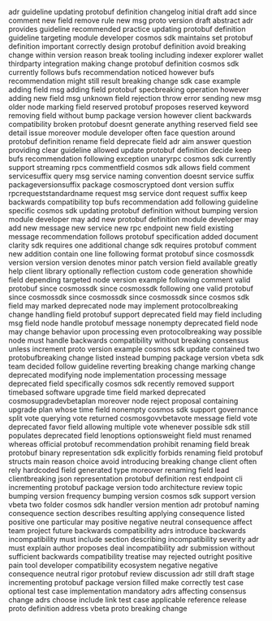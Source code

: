 adr guideline updating protobuf definition changelog initial draft add since comment new field remove rule new msg proto version draft abstract adr provides guideline recommended practice updating protobuf definition guideline targeting module developer cosmos sdk maintains set protobuf definition important correctly design protobuf definition avoid breaking change within version reason break tooling including indexer explorer wallet thirdparty integration making change protobuf definition cosmos sdk currently follows bufs recommendation noticed however bufs recommendation might still result breaking change sdk case example adding field msg adding field protobuf specbreaking operation however adding new field msg unknown field rejection throw error sending new msg older node marking field reserved protobuf proposes reserved keyword removing field without bump package version however client backwards compatibility broken protobuf doesnt generate anything reserved field see detail issue moreover module developer often face question around protobuf definition rename field deprecate field adr aim answer question providing clear guideline allowed update protobuf definition decide keep bufs recommendation following exception unaryrpc cosmos sdk currently support streaming rpcs commentfield cosmos sdk allows field comment servicesuffix query msg service naming convention doesnt service suffix packageversionsuffix package cosmoscryptoed dont version suffix rpcrequeststandardname request msg service dont request suffix keep backwards compatibility top bufs recommendation add following guideline specific cosmos sdk updating protobuf definition without bumping version module developer may add new protobuf definition module developer may add new message new service new rpc endpoint new field existing message recommendation follows protobuf specification added document clarity sdk requires one additional change sdk requires protobuf comment new addition contain one line following format protobuf since cosmossdk version version version denotes minor patch version field available greatly help client library optionally reflection custom code generation showhide field depending targeted node version example following comment valid protobuf since cosmossdk since cosmossdk following one valid protobuf since cosmossdk since cosmossdk since cosmossdk since cosmos sdk field may marked deprecated node may implement protocolbreaking change handling field protobuf support deprecated field may field including msg field node handle protobuf message nonempty deprecated field node may change behavior upon processing even protocolbreaking way possible node must handle backwards compatibility without breaking consensus unless increment proto version example cosmos sdk update contained two protobufbreaking change listed instead bumping package version vbeta sdk team decided follow guideline reverting breaking change marking change deprecated modifying node implementation processing message deprecated field specifically cosmos sdk recently removed support timebased software upgrade time field marked deprecated cosmosupgradevbetaplan moreover node reject proposal containing upgrade plan whose time field nonempty cosmos sdk support governance split vote querying vote returned cosmosgovvbetavote message field vote deprecated favor field allowing multiple vote whenever possible sdk still populates deprecated field lenoptions optionsweight field must renamed whereas official protobuf recommendation prohibit renaming field break protobuf binary representation sdk explicitly forbids renaming field protobuf structs main reason choice avoid introducing breaking change client often rely hardcoded field generated type moreover renaming field lead clientbreaking json representation protobuf definition rest endpoint cli incrementing protobuf package version todo architecture review topic bumping version frequency bumping version cosmos sdk support version vbeta two folder cosmos sdk handler version mention adr protobuf naming consequence section describes resulting applying consequence listed positive one particular may positive negative neutral consequence affect team project future backwards compatibility adrs introduce backwards incompatibility must include section describing incompatibility severity adr must explain author proposes deal incompatibility adr submission without sufficient backwards compatibility treatise may rejected outright positive pain tool developer compatibility ecosystem negative negative consequence neutral rigor protobuf review discussion adr still draft stage incrementing protobuf package version filled make correctly test case optional test case implementation mandatory adrs affecting consensus change adrs choose include link test case applicable reference release proto definition address vbeta proto breaking change